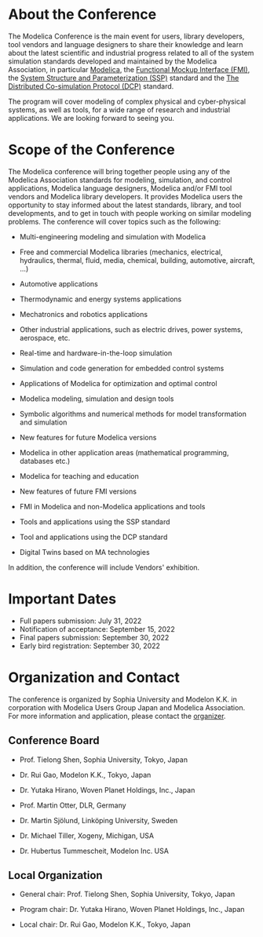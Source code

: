 # About the Conference

The Modelica Conference is the main event for users, library developers, tool vendors and language designers to share their knowledge and learn about the latest scientific and industrial progress related to all of the system simulation standards developed and maintained by the Modelica Association, in particular [Modelica](https://www.modelica.org/), the [Functional Mockup Interface (FMI)](http://www.fmi-standard.org/), the [System Structure and Parameterization (SSP)](https://ssp-standard.org/) standard and the [The Distributed Co-simulation Protocol (DCP)](https://dcp-standard.org/) standard.

The program will cover modeling of complex physical and cyber-physical systems, as well as tools, for a wide range of research and industrial applications.
We are looking forward to seeing you.

# Scope of the Conference

The Modelica conference will bring together people using any of the Modelica Association standards for modeling, simulation, and control applications, Modelica language designers, Modelica and/or FMI tool vendors and Modelica library developers. It provides Modelica users the opportunity to stay informed about the latest standards, library, and tool developments, and to get in touch with people working on similar modeling problems. The conference will cover topics such as the following:

*  Multi-engineering modeling and simulation with Modelica

*  Free and commercial Modelica libraries (mechanics, electrical, hydraulics, thermal, fluid, media, chemical, building, automotive, aircraft, ...)

*  Automotive applications

*  Thermodynamic and energy systems applications

*  Mechatronics and robotics applications

*  Other industrial applications, such as electric drives, power systems, aerospace, etc.

*  Real-time and hardware-in-the-loop simulation

*  Simulation and code generation for embedded control systems

*  Applications of Modelica for optimization and optimal control

*  Modelica modeling, simulation and design tools

*  Symbolic algorithms and numerical methods for model transformation and simulation

*  New features for future Modelica versions

*  Modelica in other application areas (mathematical programming, databases etc.)

*  Modelica for teaching and education

*  New features of future FMI versions

*  FMI in Modelica and non-Modelica applications and tools

*  Tools and applications using the SSP standard

*  Tool and applications using the DCP standard

*  Digital Twins based on MA technologies

In addition, the conference will include Vendors' exhibition.

# Important Dates

*  Full papers submission: 		  July 31, 2022
*  Notification of acceptance: 	September 15, 2022
*  Final papers submission: 	  September 30, 2022
*  Early bird registration: 		September 30, 2022

# Organization and Contact

The conference is organized by Sophia University and Modelon K.K. in corporation with Modelica Users Group Japan and Modelica Association.
For more information and application, please contact the [organizer](modelica2022asian@googlegroups.com).

## Conference Board

*  Prof. Tielong Shen, Sophia University, Tokyo, Japan

*  Dr. Rui Gao, Modelon K.K., Tokyo, Japan

*  Dr. Yutaka Hirano, Woven Planet Holdings, Inc., Japan

*  Prof. Martin Otter, DLR, Germany

*  Dr. Martin Sjölund, Linköping University, Sweden

*  Dr. Michael Tiller, Xogeny, Michigan, USA

*  Dr. Hubertus Tummescheit, Modelon Inc. USA

## Local Organization

*  General chair: Prof. Tielong Shen, Sophia University, Tokyo, Japan

*  Program chair: Dr. Yutaka Hirano, Woven Planet Holdings, Inc., Japan

*  Local chair:   Dr. Rui Gao, Modelon K.K., Tokyo, Japan
